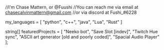 //I'm Chase Mattern, or @Fuushi
//You can reach me via email at chasecalvinmattern@gmail.com
//or via discord at Fushi_#6228

my_languages = [
    "python",
    "c++",
    "java",
    "Lua",
    "Rust"
]

string[] featuredProjects = [
    "Neeko bot",
    "Save Slot [indev]",
    "Twitch Hue sync",
    "ASCII art generator [old and poorly coded]",
    "Spacial Audio Player"
];
